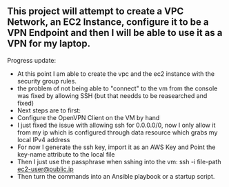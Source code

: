 ## This project will attempt to create a VPC Network, an EC2 Instance, configure it to be a VPN Endpoint and then I will be able to use it as a VPN for my laptop.

Progress update: 
 - At this point I am able to create the vpc and the ec2 instance with the security group rules. 
 - the problem of not being able to "connect" to the vm from the console was fixed by allowing SSH (but that needds to be reasearched and fixed)
 - Next steps are to first:
 - Configure the OpenVPN Client on the VM by hand
 - I just fixed the issue with allowing ssh for 0.0.0.0/0, now I only allow it from my ip which is configured through data resource which grabs my local IPv4 address
 - For now I generate the ssh key, import it as an AWS Key and Point the key-name attribute to the local file
 - Then I just use the passphrase when sshing into the vm: ssh -i file-path ec2-user@public.ip
 - Then turn the commands into an Ansible playbook or a startup script.
